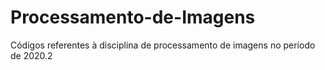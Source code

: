 # Processamento-de-Imagens
Códigos referentes à disciplina de processamento de imagens no período de 2020.2

